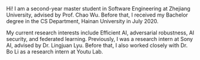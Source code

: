 Hi! I am a second-year master student in Software Engineering at Zhejiang University, advised by Prof. Chao Wu. Before that, I received my Bachelor degree in the CS Department, Hainan University in July 2020.

My current research interests include Efficient AI, adversarial robustness, AI security, and federated learning. Previously, I was a research intern at Sony AI, advised by Dr. Lingjuan Lyu. Before that, I also worked closely with Dr. Bo Li as a research intern at Youtu Lab.